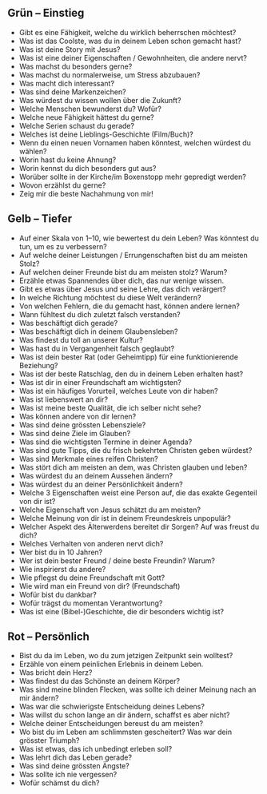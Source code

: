 ## Grün – Einstieg
-   Gibt es eine Fähigkeit, welche du wirklich beherrschen möchtest?
-   Was ist das Coolste, was du in deinem Leben schon gemacht hast?
-   Was ist deine Story mit Jesus?
-   Was ist eine deiner Eigenschaften / Gewohnheiten, die andere nervt?
-   Was machst du besonders gerne?
-   Was machst du normalerweise, um Stress abzubauen?
-   Was macht dich interessant?
-   Was sind deine Markenzeichen?
-   Was würdest du wissen wollen über die Zukunft?
-   Welche Menschen bewunderst du? Wofür?
-   Welche neue Fähigkeit hättest du gerne?
-   Welche Serien schaust du gerade?
-   Welches ist deine Lieblings-Geschichte (Film/Buch)?
-   Wenn du einen neuen Vornamen haben könntest, welchen würdest du wählen?
-   Worin hast du keine Ahnung?
-   Worin kennst du dich besonders gut aus?
-   Worüber sollte in der Kirche/im Boxenstopp mehr gepredigt werden?
-   Wovon erzählst du gerne?
-   Zeig mir die beste Nachahmung von mir!

## Gelb – Tiefer
-   Auf einer Skala von 1–10, wie bewertest du dein Leben? Was könntest du tun, um es zu verbessern?
-   Auf welche deiner Leistungen / Errungenschaften bist du am meisten Stolz?
-   Auf welchen deiner Freunde bist du am meisten stolz? Warum?
-   Erzähle etwas Spannendes über dich, das nur wenige wissen.
-   Gibt es etwas über Jesus und seine Lehre, das dich verärgert?
-   In welche Richtung möchtest du diese Welt verändern?
-   Von welchen Fehlern, die du gemacht hast, können andere lernen?
-   Wann fühltest du dich zuletzt falsch verstanden?
-   Was beschäftigt dich gerade?
-   Was beschäftigt dich in deinem Glaubensleben?
-   Was findest du toll an unserer Kultur?
-   Was hast du in Vergangenheit falsch geglaubt?
-   Was ist dein bester Rat (oder Geheimtipp) für eine funktionierende Beziehung?
-   Was ist der beste Ratschlag, den du in deinem Leben erhalten hast?
-   Was ist dir in einer Freundschaft am wichtigsten?
-   Was ist ein häufiges Vorurteil, welches Leute von dir haben?
-   Was ist liebenswert an dir?
-   Was ist meine beste Qualität, die ich selber nicht sehe?
-   Was können andere von dir lernen?
-   Was sind deine grössten Lebensziele?
-   Was sind deine Ziele im Glauben?
-   Was sind die wichtigsten Termine in deiner Agenda?
-   Was sind gute Tipps, die du frisch bekehrten Christen geben würdest?
-   Was sind Merkmale eines reifen Christen?
-   Was stört dich am meisten an dem, was Christen glauben und leben?
-   Was würdest du an deinem Aussehen ändern?
-   Was würdest du an deiner Persönlichkeit ändern?
-   Welche 3 Eigenschaften weist eine Person auf, die das exakte Gegenteil von dir ist?
-   Welche Eigenschaft von Jesus schätzt du am meisten?
-   Welche Meinung von dir ist in deinem Freundeskreis unpopulär?
-   Welcher Aspekt des Älterwerdens bereitet dir Sorgen? Auf was freust du dich?
-   Welches Verhalten von anderen nervt dich?
-   Wer bist du in 10 Jahren?
-   Wer ist dein bester Freund / deine beste Freundin? Warum?
-   Wie inspirierst du andere?
-   Wie pflegst du deine Freundschaft mit Gott?
-   Wie wird man ein Freund von dir? (Freundschaft)
-   Wofür bist du dankbar?
-   Wofür trägst du momentan Verantwortung?
-   Was ist eine (Bibel-)Geschichte, die dir besonders wichtig ist?


## Rot – Persönlich
- Bist du da im Leben, wo du zum jetzigen Zeitpunkt sein wolltest?
- Erzähle von einem peinlichen Erlebnis in deinem Leben.
- Was bricht dein Herz?
- Was findest du das Schönste an deinem Körper?
- Was sind meine blinden Flecken, was sollte ich deiner Meinung nach an mir ändern?
- Was war die schwierigste Entscheidung deines Lebens?
- Was willst du schon lange an dir ändern, schaffst es aber nicht?
- Welche deiner Entscheidungen bereust du am meisten?
- Wo bist du im Leben am schlimmsten gescheitert? Was war dein grösster Triumph?
- Was ist etwas, das ich unbedingt erleben soll?
- Was lehrt dich das Leben gerade?
- Was sind deine grössten Ängste?
- Was sollte ich nie vergessen?
- Wofür schämst du dich?
